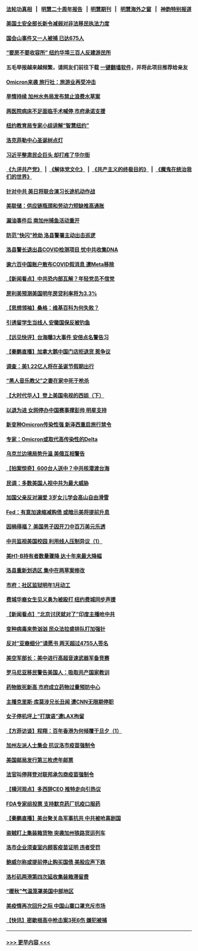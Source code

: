 #### [法轮功真相](https://github.com/gfw-breaker/truth/blob/master/README.md?t=0) &nbsp;&nbsp;|&nbsp;&nbsp; [明慧二十周年报告](https://github.com/gfw-breaker/mh-reports/blob/master/README.md?t=0) &nbsp;&nbsp;|&nbsp;&nbsp;[明慧期刊](https://github.com/gfw-breaker/mh-qikan) &nbsp;&nbsp;|&nbsp;&nbsp; [明慧海外之窗](https://github.com/gfw-breaker/mh-news/blob/master/README.md?t=0) &nbsp;&nbsp;|&nbsp;&nbsp; [神韵特别报道](https://github.com/gfw-breaker/mh-news/blob/master/shenyun.md?t=0)
#### [美国土安全部长新令减弱对非法移民执法力度](../pages/nsc412/n13411417.md?t=12022050) 
#### [国会山事件又一人被捕 已达675人](../pages/nsc412/n13411912.md?t=12022050) 
#### [“要房不要收容所” 纽约华埠三百人反建游民所](../pages/nsc412/n13411646.md?t=12022050) 
#### 五毛举报越来越频繁，请网友们前往下载 [一键翻墙软件](https://github.com/gfw-breaker/ssr-accounts)，并将此项目推荐给亲友
#### [Omicron来袭  旅行社：旅游业再受冲击](../pages/nsc412/n13411770.md?t=12022050) 
#### [旱情持续 加州水务局发布禁止浪费水草案](../pages/nsc412/n13411882.md?t=12022050) 
#### [两医院病床不足面临手术喊停 市府承诺支援](../pages/nsc412/n13411754.md?t=12022050) 
#### [纽约教育局专家小组讲解“智慧纽约”](../pages/nsc412/n13411757.md?t=12022050) 
#### [洛克菲勒中心圣诞树点灯](../pages/nsc412/n13411634.md?t=12022050) 
#### [习近平整肃民企巨头 却打疼了华尔街](../pages/nsc412/n13411621.md?t=12022050) 
#### [《九评共产党》](https://github.com/begood0513/9ping.md/blob/master/README.md) &nbsp;|&nbsp; [《解体党文化》](../../../../jtdwh.md/blob/master/README.md)  &nbsp;|&nbsp; [《共产主义的终极目的》](../../../../gczydzjmd.md/blob/master/README.md) &nbsp;|&nbsp; [《魔鬼在统治我们的世界》](../../../../mgztzwmdsj.md/blob/master/README.md) 
#### [针对中共 美日将联合演习长途机动作战](../pages/nsc412/n13411570.md?t=12022050) 
#### [美联储：供应链瓶颈和劳动力短缺推高通胀](../pages/nsc412/n13411442.md?t=12022050) 
#### [漏油事件后 南加州捕鱼活动重开](../pages/nsc412/n13411567.md?t=12022050) 
#### [防范“快闪”抢劫 洛县警署主动出击巡逻](../pages/nsc412/n13411541.md?t=12022050) 
#### [洛县警长退出县COVID检测项目 忧中共收集DNA](../pages/nsc412/n13411356.md?t=12022050) 
#### [逾六百中国账户散布COVID假消息 遭Meta移除](../pages/nsc412/n13411393.md?t=12022050) 
#### [【新闻看点】中共恐内部瓦解？年轻党员不信党](../pages/nsc412/n13410692.md?t=12022050) 
#### [房利美预测美国明年房贷利率将为3.3%](../pages/nsc412/n13411282.md?t=12022050) 
#### [【思想领袖】桑格：维基百科为何失败？](../pages/nsc412/n13385004.md?t=12022050) 
#### [引诱留学生当线人 安徽国保反被钓鱼](../pages/nsc412/n13410912.md?t=12022050) 
#### [【远见快评】台海曝3大事件 安倍点名警告习](../pages/nsc412/n13411212.md?t=12022050) 
#### [【秦鹏直播】加拿大鹅中国门店拒退货 惹争议](../pages/nsc412/n13411266.md?t=12022050) 
#### [调查：美1.22亿人将在圣诞节假期出行](../pages/nsc412/n13411272.md?t=12022050) 
#### [“黑人音乐教父”之妻在家中死于枪杀](../pages/nsc412/n13410894.md?t=12022050) 
#### [【大时代华人】登上美国电视的西姐（下）](../pages/nsc412/n13408946.md?t=12022050) 
#### [以退为进 女网停办中国赛事撑彭帅 明星支持](../pages/nsc412/n13411142.md?t=12022050) 
#### [新变种Omicron传染性强 新泽西重启旅行禁令](../pages/nsc412/n13410932.md?t=12022050) 
#### [专家：Omicron或取代高传染性的Delta](../pages/nsc412/n13410791.md?t=12022050) 
#### [乌克兰边境局势升温 美俄互相警告](../pages/nsc412/n13410311.md?t=12022050) 
#### [【拍案惊奇】600台人送中？中共核潜渡台海](../pages/nsc412/n13410413.md?t=12022050) 
#### [民调：多数美国人视中共为最大威胁](../pages/nsc412/n13410543.md?t=12022050) 
#### [加国父亲反对溺爱 3岁女儿学会高山自由滑雪](../pages/nsc412/n13409237.md?t=12022050) 
#### [Fed：有意加速缩减购债 或暗示美将提前升息](../pages/nsc412/n13410336.md?t=12022050) 
#### [因祸得福？ 美国男子因开刀中百万美元乐透](../pages/nsc412/n13409920.md?t=12022050) 
#### [中共监视美国校园 利用线人压制异议（1）](../pages/nsc412/n13409420.md?t=12022050) 
#### [美H1-B持有者数量骤降 达十年来最大降幅](../pages/nsc412/n13409221.md?t=12022050) 
#### [洛县重新划选区 集中在两草案修改](../pages/nsc412/n13409539.md?t=12022050) 
#### [市府：社区监狱明年1月动工](../pages/nsc412/n13409390.md?t=12022050) 
#### [费城华裔女生见义勇为被殴打 纽约费城同步声援](../pages/nsc412/n13409451.md?t=12022050) 
#### [【新闻看点】“北京讨厌就对了”印度主播呛中共](../pages/nsc412/n13408791.md?t=12022050) 
#### [变种病毒来势汹汹  民众法拉盛排队打加强针](../pages/nsc412/n13409441.md?t=12022050) 
#### [反对“亚裔细分”请愿书 两天超过4755人签名](../pages/nsc412/n13409437.md?t=12022050) 
#### [美空军部长：美中进行高超音速武器军备竞赛](../pages/nsc412/n13409243.md?t=12022050) 
#### [罗马尼亚移民警告美国人：吸取共产国家教训](../pages/nsc412/n13409080.md?t=12022050) 
#### [药物致死新高 市府成立药物过量预防中心](../pages/nsc412/n13409397.md?t=12022050) 
#### [主播克里斯·库莫涉兄长丑闻 遭CNN无限期停职](../pages/nsc412/n13409049.md?t=12022050) 
#### [女子停机坪上“打旗语”遭LAX拘留](../pages/nsc412/n13409259.md?t=12022050) 
#### [【方菲访谈】程翔：百年香港为何倾覆于旦夕（1）](../pages/nsc412/n13408816.md?t=12022050) 
#### [加州左派人士集会 抗议洛市疫苗强制令](../pages/nsc412/n13409171.md?t=12022050) 
#### [美国邮局发行第三枚虎年邮票](../pages/nsc412/n13409012.md?t=12022050) 
#### [法官叫停拜登对联邦承包商疫苗强制令](../pages/nsc412/n13408741.md?t=12022050) 
#### [【横河观点】多西辞CEO 推特走向引热议](../pages/nsc412/n13408945.md?t=12022050) 
#### [FDA专家组投票 支持默克药厂抗疫口服药](../pages/nsc412/n13408869.md?t=12022050) 
#### [【秦鹏直播】美台聚关岛军事抗共 中共被呛喜剧国](../pages/nsc412/n13408913.md?t=12022050) 
#### [盗贼盯上集装箱货物 突袭加州铁路货运列车](../pages/nsc412/n13408743.md?t=12022050) 
#### [洛市企业须查室内顾客疫苗证明 违者受罚](../pages/nsc412/n13408899.md?t=12022050) 
#### [鲍威尔称或提前停止购买国债 美股应声下跌](../pages/nsc412/n13408657.md?t=12022050) 
#### [洛杉矶两港第四次延收集装箱滞留费](../pages/nsc412/n13408860.md?t=12022050) 
#### [“暖秋”气温笼罩美国中部地区](../pages/nsc412/n13408729.md?t=12022050) 
#### [美疫情再次回升之际 中国山寨口罩充斥市场](../pages/nsc412/n13408543.md?t=12022050) 
#### [【快讯】密歇根高中枪击案3死6伤 嫌犯被捕](../pages/nsc412/n13408658.md?t=12022050) 

----
#### [ >>> 更早内容 <<< ](../indexes/nsc412-earlier.md)
